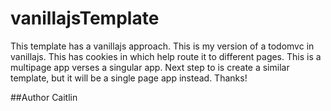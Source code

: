 # vanillajsTemplate

This template has a vanillajs approach. This is my version of a todomvc in vanillajs. This has cookies in which help route it to different pages. This is a multipage app verses a singular app. Next step to is create a similar template, but it will be a single page app instead. Thanks!

##Author
Caitlin
